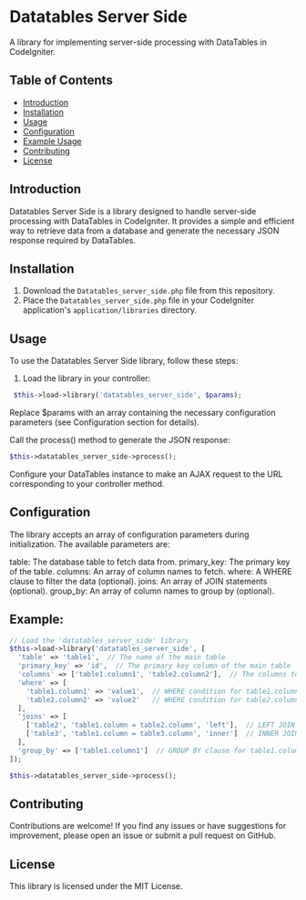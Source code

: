 # Datatables Server Side

A library for implementing server-side processing with DataTables in CodeIgniter.

## Table of Contents

- [Introduction](#introduction)
- [Installation](#installation)
- [Usage](#usage)
- [Configuration](#configuration)
- [Example Usage](#example)
- [Contributing](#contributing)
- [License](#license)

## Introduction

Datatables Server Side is a library designed to handle server-side processing with DataTables in CodeIgniter. It provides a simple and efficient way to retrieve data from a database and generate the necessary JSON response required by DataTables.

## Installation

1. Download the `Datatables_server_side.php` file from this repository.
2. Place the `Datatables_server_side.php` file in your CodeIgniter application's `application/libraries` directory.

## Usage

To use the Datatables Server Side library, follow these steps:

1. Load the library in your controller:

  ```php
   $this->load->library('datatables_server_side', $params);
  ```
   Replace $params with an array containing the necessary configuration parameters (see Configuration section for details).

Call the process() method to generate the JSON response:

```php
$this->datatables_server_side->process();
```
Configure your DataTables instance to make an AJAX request to the URL corresponding to your controller method.

## Configuration

The library accepts an array of configuration parameters during initialization. The available parameters are:

table: The database table to fetch data from.
primary_key: The primary key of the table.
columns: An array of column names to fetch.
where: A WHERE clause to filter the data (optional).
joins: An array of JOIN statements (optional).
group_by: An array of column names to group by (optional).

## Example:

```php
// Load the 'datatables_server_side' library
$this->load->library('datatables_server_side', [
  'table' => 'table1',  // The name of the main table
  'primary_key' => 'id',  // The primary key column of the main table
  'columns' => ['table1.column1', 'table2.column2'],  // The columns to fetch from the main table and table2
  'where' => [
    'table1.column1' => 'value1',  // WHERE condition for table1.column1
    'table2.column2' => 'value2'   // WHERE condition for table2.column2
  ],
  'joins' => [
    ['table2', 'table1.column = table2.column', 'left'],  // LEFT JOIN with table2 on column equality
    ['table3', 'table1.column = table3.column', 'inner']  // INNER JOIN with table3 on column equality
  ],
  'group_by' => ['table1.column1']  // GROUP BY clause for table1.column1
]);

$this->datatables_server_side->process();
```

## Contributing

Contributions are welcome! If you find any issues or have suggestions for improvement, please open an issue or submit a pull request on GitHub.

## License

This library is licensed under the MIT License.
